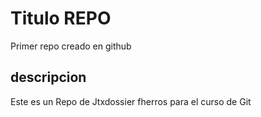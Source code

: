 # Titulo REPO
Primer repo creado en github

## descripcion
Este es un Repo de Jtxdossier fherros para el curso de Git

